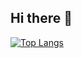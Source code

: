 ## Hi there 👋

[![Top Langs](https://111-one-gules.vercel.app/api/top-langs/?username=SHM-white&layout=donut-vertical)](https://github.com/anuraghazra/github-readme-stats)

<!--
**SHM-white/SHM-white** is a ✨ _special_ ✨ repository because its `README.md` (this file) appears on your GitHub profile.

Here are some ideas to get you started:

- 🔭 I’m currently working on ...
- 🌱 I’m currently learning ...
- 👯 I’m looking to collaborate on ...
- 🤔 I’m looking for help with ...
- 💬 Ask me about ...
- 📫 How to reach me: ...
- 😄 Pronouns: ...
- ⚡ Fun fact: ...
-->
